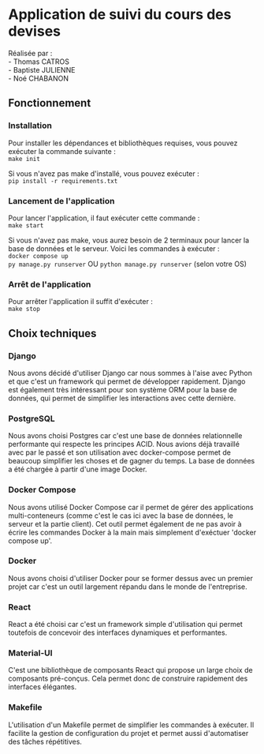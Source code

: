 # Application de suivi du cours des devises
Réalisée par :  
    - Thomas CATROS  
    - Baptiste JULIENNE  
    - Noé CHABANON  

## Fonctionnement
### Installation
Pour installer les dépendances et bibliothèques requises, vous pouvez exécuter la commande suivante :  
    `make init`

Si vous n'avez pas make d'installé, vous pouvez exécuter :  
    `pip install -r requirements.txt`


### Lancement de l'application 
Pour lancer l'application, il faut exécuter cette commande :  
    `make start`

Si vous n'avez pas make, vous aurez besoin de 2 terminaux pour lancer la base de données et le serveur.
Voici les commandes à exécuter :  
    `docker compose up`  
    `py manage.py runserver` OU `python manage.py runserver` (selon votre OS)


### Arrêt de l'application
Pour arrêter l'application il suffit d'exécuter :  
    `make stop`


## Choix techniques
### Django
Nous avons décidé d'utiliser Django car nous sommes à l'aise avec Python et que c'est un framework qui permet de développer rapidement.
Django est également très intéressant pour son système ORM pour la base de données, qui permet de simplifier les interactions avec cette dernière.

### PostgreSQL
Nous avons choisi Postgres car c'est une base de données relationnelle performante qui respecte les principes ACID. Nous avions déjà travaillé avec par le passé et son utilisation avec docker-compose permet de beaucoup simplifier les choses et de gagner du temps. La base de données a été chargée à partir d'une image Docker.

### Docker Compose
Nous avons utilisé Docker Compose car il permet de gérer des applications multi-conteneurs (comme c'est le cas ici avec la base de données, le serveur et la partie client). Cet outil permet également de ne pas avoir à écrire les commandes Docker à la main mais simplement d'exéctuer 'docker compose up'.

### Docker
Nous avons choisi d'utiliser Docker pour se former dessus avec un premier projet car c'est un outil largement répandu dans le monde de l'entreprise.

### React
React a été choisi car c'est un framework simple d'utilisation qui permet toutefois de concevoir des interfaces dynamiques et performantes.

### Material-UI
C'est une bibliothèque de composants React qui propose un large choix de composants pré-conçus. Cela permet donc de construire rapidement des interfaces élégantes.

### Makefile
L'utilisation d'un Makefile permet de simplifier les commandes à exécuter. Il facilite la gestion de configuration du projet et permet aussi d'automatiser des tâches répétitives.